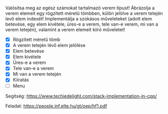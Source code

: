 Valósítsa meg az egész számokat tartalmazó verem típust! Ábrázolja a verem elemeit egy rögzített méretű tömbben, külön jelölve a verem tetején levő elem indexét! Implementálja a szokásos műveleteket (adott elem betevése, egy elem kivétele, üres-e a verem, tele van-e verem, mi van a verem tetején), valamint a verem elemeit kiíró műveletet!

- [x] Rögzített méretű tömb
- [x] A verem tetején lévő elem jelölése
- [x] Elem betevése
- [x] Elem kivétele
- [x] Üres-e a verem
- [x] Tele van-e a verem
- [x] Mi van a verem tetején
- [x] Kiíratás
- [ ] Menu

Segítség:
https://www.techiedelight.com/stack-implementation-in-cpp/

Feladat:
https://people.inf.elte.hu/gt/oep/hf1.pdf